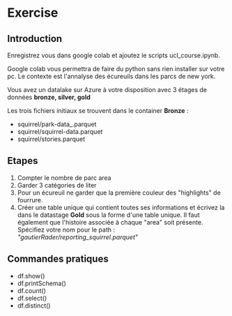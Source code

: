 # Exercise
## Introduction
Enregistrez vous dans google colab et ajoutez le scripts ucl_course.ipynb. 

Google colab vous permettra de faire du python sans rien installer sur votre pc.
Le contexte est l'annalyse des écureuils dans les parcs de new york.

Vous avez un datalake sur Azure à votre disposition avec 3 étages de données **bronze, silver, gold**

Les trois fichiers initiaux se trouvent dans le container **Bronze** :
- squirrel/park-data_.parquet
- squirrel/squirrel-data.parquet
- squirrel/stories.parquet


## Etapes
1. Compter le nombre de parc area
2. Garder 3 catégories de liter 
3. Pour un écureuil ne garder que la première couleur des "highlights" de fourrure.
4. Créer une table unique qui contient toutes ses informations et écrivez la dans le datastage **Gold** sous la forme d'une table unique. Il faut également que l'histoire associée à chaque "area" soit présente. Spécifiez votre nom pour le path : *"gautierRader/reporting_squirrel.parquet"*

## Commandes pratiques
- df.show()
- df.printSchema()
- df.count()
- df.select()
- df.distinct()
